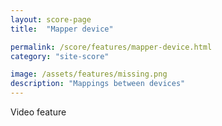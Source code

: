 ```yaml
---
layout: score-page
title:  "Mapper device"

permalink: /score/features/mapper-device.html
category: "site-score"

image: /assets/features/missing.png
description: "Mappings between devices"
---
```


Video feature
